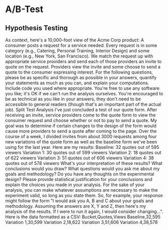 # A/B-Test
## Hypothesis Testing
As context, here's a 10,000-foot view of the Acme Corp product:
A consumer posts a request for a service needed. Every request is in some category (e.g., Catering, Personal Training, Interior Design) and some location (e.g., New York, San Francisco).
We match the request up with appropriate service providers and send each of those providers an invite to quote on the request.
Providers view the invite and some choose to send a quote to the consumer expressing interest.
For the following questions, please be as specific and thorough as possible in your answers, quantify your statements as much as you can, and explain your computations. Include code you used where appropriate. You're free to use any software you like; it's OK if we can't run the analysis ourselves. You're encouraged to be as technical as you like in your answers, they don't need to be accessible to general readers (though that's an important part of the actual job).
Split Test Analysis
I've just concluded a test of our quote form. After receiving an invite, service providers come to the quote form to view the consumer request and choose whether or not to pay to send a quote. My goal was to determine if certain changes to the design of the form would cause more providers to send a quote after coming to the page.
Over the course of a week, I divided invites from about 3000 requests among four new variations of the quote form as well as the baseline form we've been using for the last year. Here are my results:
Baseline: 32 quotes out of 595 viewers
Variation 1: 30 quotes out of 599 viewers
Variation 2: 18 quotes out of 622 viewers
Variation 3: 51 quotes out of 606 viewers
Variation 4: 38 quotes out of 578 viewers
What's your interpretation of these results? What conclusions would you draw? What questions would you ask me about my goals and methodology? Do you have any thoughts on the experimental design? Please provide statistical justification for your conclusions and explain the choices you made in your analysis.
For the sake of your analysis, you can make whatever assumptions are necessary to make the experiment valid, so long as you state them. So, for example, your response might follow the form "I would ask you A, B and C about your goals and methodology. Assuming the answers
are X, Y and Z, then here's my analysis of the results. If I were to run it again, I would consider changing...".
Here is the data formatted as a CSV:
Bucket,Quotes,Views
Baseline,32,595
Variation 1,30,599
Variation 2,18,622
Variation 3,51,606
Variation 4,38,578
